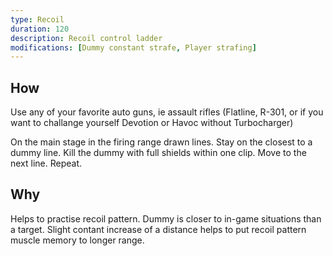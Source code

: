 ```yaml
---
type: Recoil
duration: 120
description: Recoil control ladder
modifications: [Dummy constant strafe, Player strafing]
---
```


## How

Use any of your favorite auto guns, ie assault rifles (Flatline, R-301, or if you want to challange yourself Devotion or Havoc without Turbocharger)

On the main stage in the firing range drawn lines. Stay on the closest to a dummy line. Kill the dummy with full shields within one clip. Move to the next line. Repeat.

## Why

Helps to practise recoil pattern. Dummy is closer to in-game situations than a target. Slight contant increase of a distance helps to put recoil pattern muscle memory to longer range.
